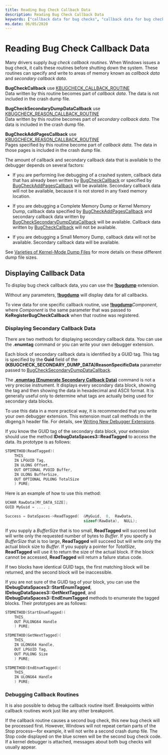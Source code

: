 ```yaml
---
title: Reading Bug Check Callback Data
description: Reading Bug Check Callback Data
keywords: ["callback data for bug checks", "callback data for bug checks, displaying callback data", "callback data for bug checks, displaying secondary data", "secondary bug check callback data", "bug check, callback routines", "dbgeng.h header file, IDebugDataSpaces3", "dbgeng.h header file, ReadTagged", "dbgeng.h header file, StartEnumTagged", "dbgeng.h header file, GetNextTagged"]
ms.date: 06/05/2020
---
```


# Reading Bug Check Callback Data

Many drivers supply *bug check callback routines*. When Windows issues a bug check, it calls these routines before shutting down the system. These routines can specify and write to areas of memory known as *callback data* and *secondary callback data*.

**BugCheckCallback** use [KBUGCHECK_CALLBACK_ROUTINE](/windows-hardware/drivers/ddi/wdm/nc-wdm-kbugcheck_callback_routine)  
Data written by this routine becomes part of *callback data*. The data is not included in the crash dump file.

**BugCheckSecondaryDumpDataCallback** use [KBUGCHECK_REASON_CALLBACK_ROUTINE](/windows-hardware/drivers/ddi/wdm/nc-wdm-kbugcheck_reason_callback_routine)  
Data written by this routine becomes part of *secondary callback data*. The data is included in the crash dump file.

**BugCheckAddPagesCallback** use [KBUGCHECK_REASON_CALLBACK_ROUTINE](/windows-hardware/drivers/ddi/wdm/nc-wdm-kbugcheck_reason_callback_routine)  
Pages specified by this routine become part of *callback data*. The data in those pages is included in the crash dump file.

The amount of callback and secondary callback data that is available to the debugger depends on several factors:

- If you are performing live debugging of a crashed system, callback data that has already been written by [BugCheckCallback](/windows-hardware/drivers/ddi/wdm/nc-wdm-kbugcheck_callback_routine) or specified by [BugCheckAddPagesCallback](/windows-hardware/drivers/ddi/wdm/nc-wdm-kbugcheck_reason_callback_routine) will be available. Secondary callback data will not be available, because it is not stored in any fixed memory location.

- If you are debugging a Complete Memory Dump or Kernel Memory Dump, callback data specified by [BugCheckAddPagesCallback](/windows-hardware/drivers/ddi/wdm/nc-wdm-kbugcheck_reason_callback_routine) and secondary callback data written by [BugCheckSecondaryDumpDataCallback](/windows-hardware/drivers/ddi/content/wdm/nc-wdm-kbugcheck_reason_callback_routine) will be available. Callback data written by [BugCheckCallback](/windows-hardware/drivers/ddi/wdm/nc-wdm-kbugcheck_callback_routine) will not be available.

- If you are debugging a Small Memory Dump, callback data will not be available. Secondary callback data will be available.

See [Varieties of Kernel-Mode Dump Files](varieties-of-kernel-mode-dump-files.md) for more details on these different dump file sizes.

## Displaying Callback Data

To display bug check callback data, you can use the [**!bugdump**](../debuggercmds/-bugdump.md) extension.

Without any parameters, [**!bugdump**](../debuggercmds/-bugdump.md) will display data for all callbacks.

To view data for one specific callback routine, use [**!bugdump**](../debuggercmds/-bugdump.md)*Component*, where *Component* is the same parameter that was passed to **KeRegisterBugCheckCallback** when that routine was registered.

### Displaying Secondary Callback Data

There are two methods for displaying secondary callback data. You can use the **.enumtag** command or you can write your own debugger extension.

Each block of secondary callback data is identified by a GUID tag. This tag is specified by the **Guid** field of the **(KBUGCHECK\_SECONDARY\_DUMP\_DATA)ReasonSpecificData** parameter passed to [BugCheckSecondaryDumpDataCallback](/windows-hardware/drivers/ddi/wdm/nc-wdm-kbugcheck_reason_callback_routine).

The [**.enumtag (Enumerate Secondary Callback Data)**](../debuggercmds/-enumtag--enumerate-secondary-callback-data-.md) command is not a very precise instrument. It displays every secondary data block, showing the tag and then showing the data in hexadecimal and ASCII format. It is generally useful only to determine what tags are actually being used for secondary data blocks.

To use this data in a more practical way, it is recommended that you write your own debugger extension. This extension must call methods in the dbgeng.h header file. For details, see [Writing New Debugger Extensions](../debuggercmds/writing-new-debugger-extensions.md).

If you know the GUID tag of the secondary data block, your extension should use the method **IDebugDataSpaces3::ReadTagged** to access the data. Its prototype is as follows:

```cpp
STDMETHOD(ReadTagged)(
    THIS_
    IN LPGUID Tag,
    IN ULONG Offset,
    OUT OPTIONAL PVOID Buffer,
    IN ULONG BufferSize,
    OUT OPTIONAL PULONG TotalSize
    ) PURE; 
```

Here is an example of how to use this method:

```cpp
UCHAR RawData[MY_DATA_SIZE];
GUID MyGuid = .... ;

Success = DataSpaces->ReadTagged(  &MyGuid,  0,  RawData,
                                   sizeof(RawData),  NULL); 
```

If you supply a *BufferSize* that is too small, **ReadTagged** will succeed but will write only the requested number of bytes to *Buffer*. If you specify a *BufferSize* that is too large, **ReadTagged** will succeed but will write only the actual block size to *Buffer*. If you supply a pointer for *TotalSize*, **ReadTagged** will use it to return the size of the actual block. If the block cannot be accessed, **ReadTagged** will return a failure status code.

If two blocks have identical GUID tags, the first matching block will be returned, and the second block will be inaccessible.

If you are not sure of the GUID tag of your block, you can use the **IDebugDataSpaces3::StartEnumTagged**, **IDebugDataSpaces3::GetNextTagged**, and **IDebugDataSpaces3::EndEnumTagged** methods to enumerate the tagged blocks. Their prototypes are as follows:

```cpp
STDMETHOD(StartEnumTagged)(
    THIS_
    OUT PULONG64 Handle
    ) PURE;

STDMETHOD(GetNextTagged)(
    THIS_
    IN ULONG64 Handle,
    OUT LPGUID Tag,
    OUT PULONG Size
    ) PURE;

STDMETHOD(EndEnumTagged)(
    THIS_
    IN ULONG64 Handle
    ) PURE;
```

### Debugging Callback Routines

It is also possible to debug the callback routine itself. Breakpoints within callback routines work just like any other breakpoint.

If the callback routine causes a second bug check, this new bug check will be processed first. However, Windows will not repeat certain parts of the Stop process—for example, it will not write a second crash dump file. The Stop code displayed on the blue screen will be the second bug check code. If a kernel debugger is attached, messages about both bug checks will usually appear.
